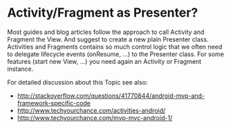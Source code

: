 # Activity/Fragment as Presenter?

Most guides and blog articles follow the approach to call Activity and Fragment the View.
And suggest to create a new plain Presenter class. Activities and Fragments contains so much control
logic that we often need to delegate lifecycle events (onResume, ...) to the Presenter class.
For some features (start new View, ...) you need again an Activity or Fragment instance.

For detailed discussion about this Topic see also:

* http://stackoverflow.com/questions/41770844/android-mvp-and-framework-specific-code
* http://www.techyourchance.com/activities-android/
* http://www.techyourchance.com/mvp-mvc-android-1/
